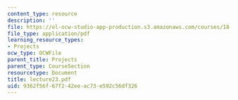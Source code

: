 ```yaml
---
content_type: resource
description: ''
file: https://ol-ocw-studio-app-production.s3.amazonaws.com/courses/18-704-seminar-in-algebra-and-number-theory-rational-points-on-elliptic-curves-fall-2004/9362f56f67f242eeac73e592c56df326_lecture23.pdf
file_type: application/pdf
learning_resource_types:
- Projects
ocw_type: OCWFile
parent_title: Projects
parent_type: CourseSection
resourcetype: Document
title: lecture23.pdf
uid: 9362f56f-67f2-42ee-ac73-e592c56df326
---
```

